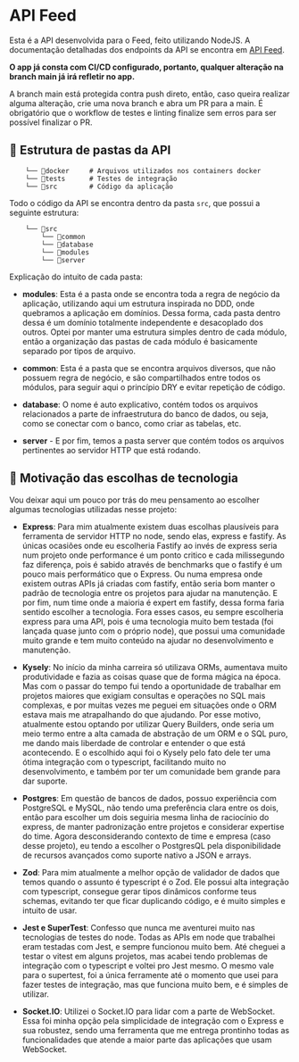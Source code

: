 # API Feed

Esta é a API desenvolvida para o Feed, feito utilizando NodeJS. A documentação detalhadas dos endpoints da API se encontra em [API Feed](https://api-dialog.utamo.com.br/docs/).

**O app já consta com CI/CD configurado, portanto, qualquer alteração na branch main já irá refletir no app.**

A branch main está protegida contra push direto, então, caso queira realizar alguma alteração, crie uma nova branch e abra um PR para a main. É obrigatório que o workflow de testes e linting finalize sem erros para ser possível finalizar o PR. 

## 📁 Estrutura de pastas da API
```
    └── 📁docker     # Arquivos utilizados nos containers docker
    └── 📁tests      # Testes de integração
    └── 📁src        # Código da aplicação
```

Todo o código da API se encontra dentro da pasta `src`, que possui a seguinte estrutura:

```
    └── 📁src
        └── 📁common
        └── 📁database
        └── 📁modules
        └── 📁server
```
Explicação do intuito de cada pasta:

- **modules**: Esta é a pasta onde se encontra toda a regra de negócio da aplicação, utilizando aqui um estrutura inspirada no DDD, onde quebramos a aplicação em domínios. Dessa forma, cada pasta dentro dessa é um domínio totalmente independente e desacoplado dos outros. Optei por manter uma estrutura simples dentro de cada módulo, então a organização das pastas de cada módulo é basicamente separado por tipos de arquivo.

- **common**: Esta é a pasta que se encontra arquivos diversos, que não possuem regra de negócio, e são compartilhados entre todos os módulos, para seguir aqui o princípio DRY e evitar repetição de código.

- **database**: O nome é auto explicativo, contém todos os arquivos relacionados a parte de infraestrutura do banco de dados, ou seja, como se conectar com o banco, como criar as tabelas, etc. 

- **server** - E por fim, temos a pasta server que contém todos os arquivos pertinentes ao servidor HTTP que está rodando. 

## 💭 Motivação das escolhas de tecnologia
Vou deixar aqui um pouco por trás do meu pensamento ao escolher algumas tecnologias utilizadas nesse projeto:

- **Express**: Para mim atualmente existem duas escolhas plausíveis para ferramenta de servidor HTTP no node, sendo elas, express e fastify. As únicas ocasiões onde eu escolheria Fastify ao invés de express seria num projeto onde performance é um ponto critico e cada milissegundo faz diferença, pois é sabido através de benchmarks que o fastify é um pouco mais performático que o Express. Ou numa empresa onde existem outras APIs já criadas com fastify, então seria bom manter o padrão de tecnologia entre os projetos para ajudar na manutenção. E por fim, num time onde a maioria é expert em fastify, dessa forma faria sentido escolher a tecnologia. Fora esses casos, eu sempre escolheria express para uma API, pois é uma tecnologia muito bem testada (foi lançada quase junto com o próprio node), que possui uma comunidade muito grande e tem muito conteúdo na ajudar no desenvolvimento e manutenção.

- **Kysely**: No início da minha carreira só utilizava ORMs, aumentava muito produtividade e fazia as coisas quase que de forma mágica na época. Mas com o passar do tempo fui tendo a oportunidade de trabalhar em projetos maiores que exigiam consultas e operações no SQL mais complexas, e por muitas vezes me peguei em situações onde o ORM estava mais me atrapalhando do que ajudando. Por esse motivo, atualmente estou optando por utilizar Query Builders, onde seria um meio termo entre a alta camada de abstração de um ORM e o SQL puro, me dando mais liberdade de controlar e entender o que está acontecendo. E o escolhido aqui foi o Kysely pelo fato dele ter uma ótima integração com o typescript, facilitando muito no desenvolvimento, e também por ter um comunidade bem grande para dar suporte.  

- **Postgres**: Em questão de bancos de dados, possuo experiência com PostgreSQL e MySQL, não tendo uma preferência clara entre os dois, então para escolher um dois seguiria mesma linha de raciocínio do express, de manter padronização entre projetos e considerar expertise do time. Agora desconsiderando contexto de time e empresa (caso desse projeto), eu tendo a escolher o PostgresQL pela disponibilidade de recursos avançados como suporte nativo a JSON e arrays. 

- **Zod**: Para mim atualmente a melhor opção de validador de dados que temos quando o assunto é typescript é o Zod. Ele possui alta integração com typescript, consegue gerar tipos dinâmicos conforme teus schemas, evitando ter que ficar duplicando código, e é muito simples e intuito de usar.

- **Jest e SuperTest**: Confesso que nunca me aventurei muito nas tecnologias de testes do node. Todas as APIs em node que trabalhei eram testadas com Jest, e sempre funcionou muito bem. Até cheguei a testar o vitest em alguns projetos, mas acabei tendo problemas de integração com o typescript e voltei pro Jest mesmo. O mesmo vale para o supertest, foi a única ferramente até o momento que usei para fazer testes de integração, mas que funciona muito bem, e é simples de utilizar. 

- **Socket.IO**: Utilizei o Socket.IO para lidar com a parte de WebSocket. Essa foi minha opção pela simplicidade de integração com o Express e sua robustez, sendo uma ferramenta que me entrega prontinho todas as funcionalidades que atende a maior parte das aplicações que usam WebSocket.